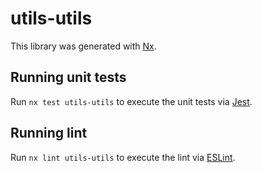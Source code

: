 # utils-utils

This library was generated with [Nx](https://nx.dev).

## Running unit tests

Run `nx test utils-utils` to execute the unit tests via [Jest](https://jestjs.io).

## Running lint

Run `nx lint utils-utils` to execute the lint via [ESLint](https://eslint.org/).
